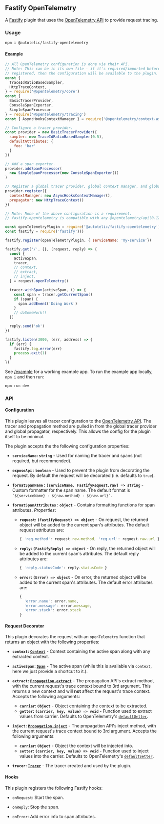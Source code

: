 ## Fastify OpenTelemetry

A [Fastify] plugin that uses the [OpenTelemetry API] to provide request tracing.

### Usage
```sh
npm i @autotelic/fastify-opentelemetry
```

#### Example

```js
// All OpenTelemetry configuration is done via their API.
// Note: This can be in its own file - if it's required/imported before the plugin is
// registered, then the configuration will be available to the plugin.
const {
  TraceIdRatioBasedSampler,
  HttpTraceContext,
} = require('@opentelemetry/core')
const {
  BasicTracerProvider,
  ConsoleSpanExporter,
  SimpleSpanProcessor
} = require('@opentelemetry/tracing')
const { AsyncHooksContextManager } = require('@opentelemetry/context-async-hooks')

// Configure a tracer provider.
const provider = new BasicTracerProvider({
  sampler: new TraceIdRatioBasedSampler(0.5),
  defaultAttributes: {
    foo: 'bar'
  }
})

// Add a span exporter.
provider.addSpanProcessor(
  new SimpleSpanProcessor(new ConsoleSpanExporter())
)

// Register a global tracer provider, global context manager, and global propagator.
provider.register({
  contextManager: new AsyncHooksContextManager(),
  propagator: new HttpTraceContext()
})

// Note: None of the above configuration is a requirement.
// fastify-opentelemetry is compatible with any @opentelemetry/api(0.12.0) configuration.

const openTelemetryPlugin = require('@autotelic/fastify-opentelemetry')
const fastify = require('fastify')()

fastify.register(openTelemetryPlugin, { serviceName: 'my-service'})

fastify.get('/', {}, (request, reply) => {
  const {
    activeSpan,
    tracer,
    // context,
    // extract,
    // inject,
  } = request.openTelemetry()

  tracer.withSpan(activeSpan, () => {
    const span = tracer.getCurrentSpan()
    if (span) {
      span.addEvent('Doing Work')
    }
    // doSomeWork()
  })

  reply.send('ok')
})

fastify.listen(3000, (err, address) => {
  if (err) {
    fastify.log.error(err)
    process.exit(1)
  }
})
```

See [/example](./example/index.js) for a working example app. To run the example app locally, `npm i` and then run:

```sh
npm run dev
```

### API

#### Configuration

This plugin leaves all tracer configuration to the [OpenTelemetry API]. The tracer and propagation method are pulled in from the global tracer provider and global propagator, respectively. This allows the config for the plugin itself to be minimal.

The plugin accepts the the following configuration properties:
  - **`serviceName`: `string`** - Used for naming the tracer and spans (not required, but recommended).

  - **`exposeApi` : `boolean`** - Used to prevent the plugin from decorating the request. By default the request will be decorated (i.e. defaults to `true`).

  - **`formatSpanName` : `(serviceName, FastifyRequest.raw) => string`** - Custom formatter for the span name. The default format is ``` `${serviceName} - ${raw.method} - ${raw.url}` ```.

  - **`formatSpanAttributes` : `object`** - Contains formatting functions for span attributes. *Properties*:
    - **`request`: `(FastifyRequest) => object`** - On request, the returned object will be added to the current span's attributes. The default request attributes are:
      ```js
      { 'req.method': request.raw.method, 'req.url': request.raw.url }
      ```
    - **`reply`: `(FastifyReply) => object`** - On reply, the returned object will be added to the current span's attributes. The default reply attributes are:
      ```js
      { 'reply.statusCode': reply.statusCode }
      ```
    - **`error`: `(Error) => object`** - On error, the returned object will be added to the current span's attributes. The default error attributes are:
      ```js
      {
        'error.name': error.name,
        'error.message': error.message,
        'error.stack': error.stack
      }
      ```

#### Request Decorator

This plugin decorates the request with an `openTelemetry` function that returns an object with the following properties:
  - **`context`: [`Context`]** - Context containing the active span along with any extracted context.

  - **`activeSpan`: [`Span`]** - The active span (while this is available via `context`, here we just provide a shortcut to it.).

  - **`extract`: [`Propagation.extract`]** - The propagation API's extract method, with the current request's trace context bound to 3rd argument. This returns a new context and will **not** affect the request's trace context. Accepts the following arguments:
    - **`carrier`: `Object`** - Object containing the context to be extracted.
    - **`getter`: `(carrier, key, value) => void`** - Function used to extract values from carrier. Defaults to OpenTelemetry's [`defaultGetter`].

  - **`inject`: [`Propagation.inject`]** - The propagation API's inject method, with the current request's trace context bound to 3rd argument. Accepts the following arguments:
    - **`carrier`: `Object`** - Object the context will be injected into.
    - **`setter`: `(carrier, key, value) => void`** - Function used to inject values into the carrier. Defaults to OpenTelemetry's [`defaultSetter`].

  - **`tracer`: [`Tracer`]** - The tracer created and used by the plugin.

#### Hooks

This plugin registers the following Fastify hooks:
 - `onRequest`: Start the span.

 - `onReply`: Stop the span.

 - `onError`: Add error info to span attributes.

[Fastify]: https://fastify.io
[OpenTelemetry API]: https://github.com/open-telemetry/opentelemetry-js/tree/3f72613a36b6f97555a0fa7481755cf8b6cce1a7/packages/opentelemetry-api
[`Context`]:https://github.com/open-telemetry/opentelemetry-js/blob/3f72613a36b6f97555a0fa7481755cf8b6cce1a7/packages/opentelemetry-context-base/src/context.ts
[`Propagation.extract`]:https://github.com/open-telemetry/opentelemetry-js/blob/3f72613a36b6f97555a0fa7481755cf8b6cce1a7/packages/opentelemetry-api/src/api/propagation.ts#L90
[`Propagation.inject`]: https://github.com/open-telemetry/opentelemetry-js/blob/3f72613a36b6f97555a0fa7481755cf8b6cce1a7/packages/opentelemetry-api/src/api/propagation.ts#L75
[`Span`]: https://github.com/open-telemetry/opentelemetry-js/blob/3f72613a36b6f97555a0fa7481755cf8b6cce1a7/packages/opentelemetry-tracing/src/Span.ts
[`Tracer`]: https://github.com/open-telemetry/opentelemetry-js/blob/3f72613a36b6f97555a0fa7481755cf8b6cce1a7/packages/opentelemetry-tracing/src/Tracer.ts
[`defaultGetter`]: https://github.com/open-telemetry/opentelemetry-js/blob/3f72613a36b6f97555a0fa7481755cf8b6cce1a7/packages/opentelemetry-api/src/context/propagation/getter.ts
[`defaultSetter`]: https://github.com/open-telemetry/opentelemetry-js/blob/3f72613a36b6f97555a0fa7481755cf8b6cce1a7/packages/opentelemetry-api/src/context/propagation/setter.ts

